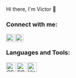 Hi there, I'm Victor  👋

### Connect with me:


[<img align="left" width="22px" src="https://cdn.jsdelivr.net/npm/simple-icons@v3/icons/instagram.svg" />][instagram]
[<img align="left" width="22px" src="https://cdn.jsdelivr.net/npm/simple-icons@v3/icons/linkedin.svg" />][linkedin]
<br />

### Languages and Tools:

<img align="left" alt="CSharp" width="26px" src="https://cdn.jsdelivr.net/npm/simple-icons@v3/icons/csharp.svg" />
<img align="left" alt="SQLServer" width="26px" src="https://cdn.jsdelivr.net/npm/simple-icons@3.13.0/icons/microsoftsqlserver.svg" />
<img align="left" alt="Visual Studio" width="26px" src="https://cdn.jsdelivr.net/npm/simple-icons@3.13.0/icons/visualstudio.svg" />
<img align="left" alt="Git" width="26px" src="https://cdn.jsdelivr.net/npm/simple-icons@3.13.0/icons/git.svg />
<br />


[instagram]: https://instagram.com/kingvicho
[linkedin]: https://linkedin.com/in/victor-chavdarski-7004351b4


